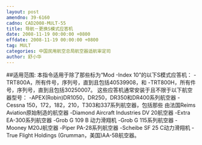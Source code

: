 ```yaml
---
layout: post
amendno: 39-6160
cadno: CAD2008-MULT-55
title: 导航－更换S模式应答机
date: 2008-11-19 00:00:00 +0800
effdate: 2008-11-19 00:00:00 +0800
tag: MULT
categories: 中国民用航空总局航空器适航审定司
author: 舒小华
---
```


##适用范围:
本指令适用于除了那些标为“Mod -Index 10”的以下S模式应答机： -TRT800A，所有件号，序列号，直到且包括40539908，和 -TRT800H，所有件号，序列号，直到且包括30250007。
这些应答机通常安装于且不限于以下航空器型号：
-APEX(Robin)DR1050，DR250，DR350和DR400系列航空器 -Cessna 150，172，182，210，T303和337系列航空器，包括那些
由法国Reims Aviation原始制造的航空器 -Diamond Aircraft Industries DV 20航空器 -Extra EA-300系列航空器 -Grob G 109 B 动力滑翔机 -Grob G 115系列航空器 -Mooney M20J航空器 -Piper PA-28系列航空器 -Scheibe SF 25 C动力滑翔机
-True Flight Holdings (Grumman，美国)AA-5B航空器。

